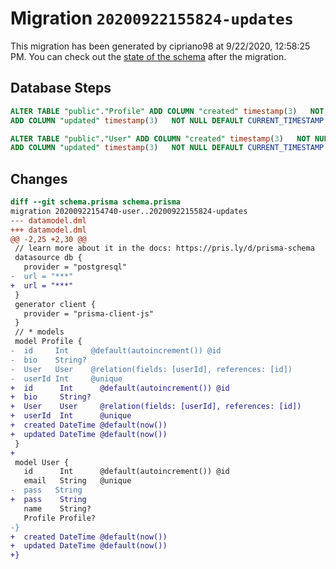 # Migration `20200922155824-updates`

This migration has been generated by cipriano98 at 9/22/2020, 12:58:25 PM.
You can check out the [state of the schema](./schema.prisma) after the migration.

## Database Steps

```sql
ALTER TABLE "public"."Profile" ADD COLUMN "created" timestamp(3)   NOT NULL DEFAULT CURRENT_TIMESTAMP,
ADD COLUMN "updated" timestamp(3)   NOT NULL DEFAULT CURRENT_TIMESTAMP

ALTER TABLE "public"."User" ADD COLUMN "created" timestamp(3)   NOT NULL DEFAULT CURRENT_TIMESTAMP,
ADD COLUMN "updated" timestamp(3)   NOT NULL DEFAULT CURRENT_TIMESTAMP
```

## Changes

```diff
diff --git schema.prisma schema.prisma
migration 20200922154740-user..20200922155824-updates
--- datamodel.dml
+++ datamodel.dml
@@ -2,25 +2,30 @@
 // learn more about it in the docs: https://pris.ly/d/prisma-schema
 datasource db {
   provider = "postgresql"
-  url = "***"
+  url = "***"
 }
 generator client {
   provider = "prisma-client-js"
 }
 // * models
 model Profile {
-  id     Int     @default(autoincrement()) @id
-  bio    String?
-  User   User    @relation(fields: [userId], references: [id])
-  userId Int     @unique
+  id      Int      @default(autoincrement()) @id
+  bio     String?
+  User    User     @relation(fields: [userId], references: [id])
+  userId  Int      @unique
+  created DateTime @default(now())
+  updated DateTime @default(now())
 }
+
 model User {
   id      Int      @default(autoincrement()) @id
   email   String   @unique
-  pass   String
+  pass    String
   name    String?
   Profile Profile?
-}
+  created DateTime @default(now())
+  updated DateTime @default(now())
+}
```



